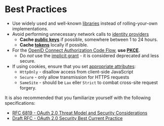 # Best Practices

- Use widely used and well-known [libraries](development.md#libraries-and-frameworks) instead of rolling-your-own implementations.
- Avoid performing unnecessary network calls to [identity providers](../concepts/actors.md#identity-provider)
    - **Cache [public keys](../concepts/actors.md#jwks-endpoint-public-keys)** if possible, somewhere between 1 to 24 hours.
    - **Cache [tokens](../concepts/actors.md#token-endpoint)** locally if possible.
- For the [OpenID Connect Authorization Code Flow](../concepts/protocols.md#authorization-code-flow), **use [PKCE](https://oauth.net/2/pkce/)**.
    - Do _not_ use the [implicit grant](https://oauth.net/2/grant-types/implicit/) - it is considered deprecated and less secure.
- If using cookies, ensure that you set [appropriate attributes](https://developer.mozilla.org/en-US/docs/Web/HTTP/Cookies):
    - `HttpOnly` - disallow access from client-side JavaScript
    - `Secure` - only allow transmission for HTTPS requests
    - `SameSite` - should be `Lax` eller `Strict` to combat cross-site request forgery.

It is also recommended that you familiarize yourself with the following specifications:

- [RFC 6819 - OAuth 2.0 Threat Model and Security Considerations](https://datatracker.ietf.org/doc/html/rfc6819)
- [Draft RFC - OAuth 2.0 Security Best Current Practice](https://datatracker.ietf.org/doc/html/draft-ietf-oauth-security-topics)
